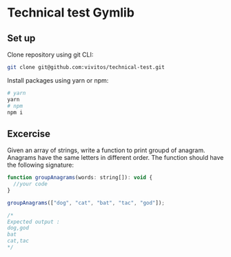 # Technical test Gymlib

## Set up

Clone repository using git CLI:

```sh
git clone git@github.com:vivitos/technical-test.git
```

Install packages using yarn or npm:

```sh
# yarn
yarn
# npm
npm i
```

## Excercise

Given an array of strings, write a function to print groupd of anagram. Anagrams have the same letters in different order. The function should have the following signature:

```js
function groupAnagrams(words: string[]): void {
  //your code
}

groupAnagrams(["dog", "cat", "bat", "tac", "god"]);

/*
Expected output :
dog,god
bat
cat,tac
*/
```
